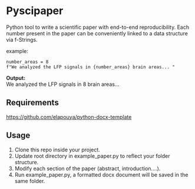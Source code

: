 # Pyscipaper

Python tool to write a scientific paper with end-to-end reproducibility. Each number present in the paper can be conveniently linked to a data structure via f-Strings.

example:
```
number_areas = 8
f"We analyzed the LFP signals in {number_areas} brain areas... "
```
**Output:**\
We analyzed the LFP signals in 8 brain areas...   
 
## Requirements

https://github.com/elapouya/python-docx-template

## Usage

1. Clone this repo inside your project.
2. Update root directory in example_paper.py to reflect your folder structure.
3. Modify each section of the paper (abstract, introduction....).
4. Run example_paper.py, a formatted docx document will be  saved in the same folder.

